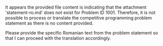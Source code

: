 It appears the provided file content is indicating that the attachment 'statement-ro.md' does not exist for Problem ID 1001. Therefore, it is not possible to process or translate the competitive programming problem statement as there is no content provided.

Please provide the specific Romanian text from the problem statement so that I can proceed with the translation accordingly.
